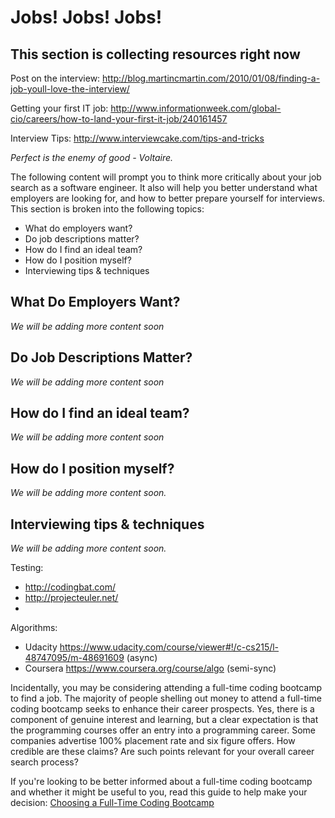 # Jobs! Jobs! Jobs!

## This section is collecting resources right now

Post on the interview:
http://blog.martincmartin.com/2010/01/08/finding-a-job-youll-love-the-interview/

Getting your first IT job:
http://www.informationweek.com/global-cio/careers/how-to-land-your-first-it-job/240161457

Interview Tips:
http://www.interviewcake.com/tips-and-tricks

_Perfect is the enemy of good - Voltaire._

The following content will prompt you to think more critically about your job search as a software engineer. It also will help you better understand what employers are looking for, and how to better prepare yourself for interviews.  This section is broken into the following topics:

* What do employers want?
* Do job descriptions matter?
* How do I find an ideal team?
* How do I position myself?
* Interviewing tips & techniques

## What Do Employers Want?

_We will be adding more content soon_

## Do Job Descriptions Matter?

_We will be adding more content soon_

## How do I find an ideal team?

_We will be adding more content soon_

## How do I position myself?

_We will be adding more content soon._

## Interviewing tips & techniques

_We will be adding more content soon._

Testing:

* http://codingbat.com/
* http://projecteuler.net/
* 

Algorithms:
* Udacity https://www.udacity.com/course/viewer#!/c-cs215/l-48747095/m-48691609 (async)
* Coursera https://www.coursera.org/course/algo (semi-sync)


Incidentally, you may be considering attending a full-time coding bootcamp to find a job. The majority of people shelling out money to attend a full-time coding bootcamp seeks to enhance their career prospects. Yes, there is a component of genuine interest and learning, but a clear expectation is that the programming courses offer an entry into a programming career. Some companies advertise 100% placement rate and six figure offers. How credible are these claims? Are such points relevant for your overall career search process?

If you're looking to be better informed about a full-time coding bootcamp and whether it might be useful to you, read this guide to help make your decision: [Choosing a Full-Time Coding Bootcamp](leanpub.com/choosing-programming-course)
